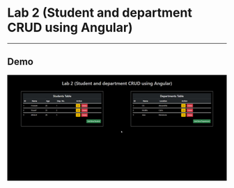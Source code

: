 # Lab 2 (Student and department CRUD using Angular)
----------------------------------------------------

## Demo

![screen-gif](./Documentation/lab2.gif)